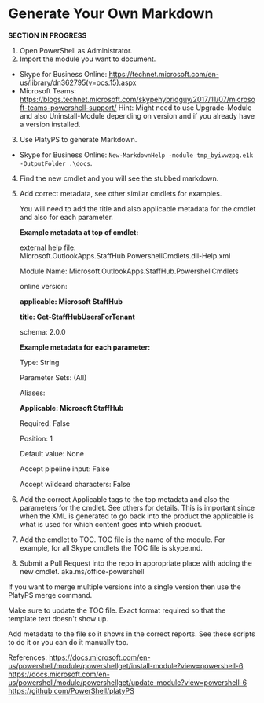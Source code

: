 # Generate Your Own Markdown
**SECTION IN PROGRESS**

1. Open PowerShell as Administrator.
2. Import the module you want to document.
- Skype for Business Online: https://technet.microsoft.com/en-us/library/dn362795(v=ocs.15).aspx
- Microsoft Teams: https://blogs.technet.microsoft.com/skypehybridguy/2017/11/07/microsoft-teams-powershell-support/
   Hint: Might need to use Upgrade-Module and also Uninstall-Module depending on version and if you already have a version installed.
3. Use PlatyPS to generate Markdown.
- Skype for Business Online: `New-MarkdownHelp -module tmp_byivwzpq.e1k -OutputFolder .\docs`.
4. Find the new cmdlet and you will see the stubbed markdown.
5. Add correct metadata, see other similar cmdlets for examples.
    
    You will need to add the title and also applicable metadata for the cmdlet and also for each parameter.

    **Example metadata at top of cmdlet:**

    external help file: Microsoft.OutlookApps.StaffHub.PowershellCmdlets.dll-Help.xml

    Module Name: Microsoft.OutlookApps.StaffHub.PowershellCmdlets

    online version:

    **applicable: Microsoft StaffHub**

    **title: Get-StaffHubUsersForTenant**

    schema: 2.0.0



    **Example metadata for each parameter:**

    Type: String

    Parameter Sets: (All)

    Aliases:

    **Applicable: Microsoft StaffHub**

    Required: False

    Position: 1

    Default value: None

    Accept pipeline input: False

    Accept wildcard characters: False


6. Add the correct Applicable tags to the top metadata and also the parameters for the cmdlet. 
    See others for details. 
    This is important since when the XML is generated to go back into the product the applicable is what is used for which content goes into which product.
7. Add the cmdlet to TOC. TOC file is the name of the module. 
    For example, for all Skype cmdlets the TOC file is skype.md.
8. Submit a Pull Request into the repo in appropriate place with adding the new cmdlet. aka.ms/office-powershell



If you want to merge multiple versions into a single version then use the PlatyPS merge command.

Make sure to update the TOC file. Exact format required so that the template text doesn't show up.

Add metadata to the file so it shows in the correct reports. See these scripts to do it or you can do it manually too.


References:
https://docs.microsoft.com/en-us/powershell/module/powershellget/install-module?view=powershell-6
https://docs.microsoft.com/en-us/powershell/module/powershellget/update-module?view=powershell-6
https://github.com/PowerShell/platyPS